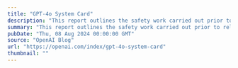 ```yaml
---
title: "GPT-4o System Card"
description: "This report outlines the safety work carried out prior to releasing GPT-4o including external red teaming, frontier risk evaluations according to our Preparedness Framework, and an overview of the mitigations we built in to address key risk areas."
summary: "This report outlines the safety work carried out prior to releasing GPT-4o including external red teaming, frontier risk evaluations according to our Preparedness Framework, and an overview of the mitigations we built in to address key risk areas."
pubDate: "Thu, 08 Aug 2024 00:00:00 GMT"
source: "OpenAI Blog"
url: "https://openai.com/index/gpt-4o-system-card"
thumbnail: ""
---
```



